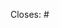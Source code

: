 <!-- Reference an issue on /product-engineering or /market-research for this PR to close on merge. -->

Closes: #

<!-- Please provide before/after screenshots if this is a UI change. Exmaple:

| Before | After |
|--------|--------|
| 🌇 | 🌃 | 

-->

